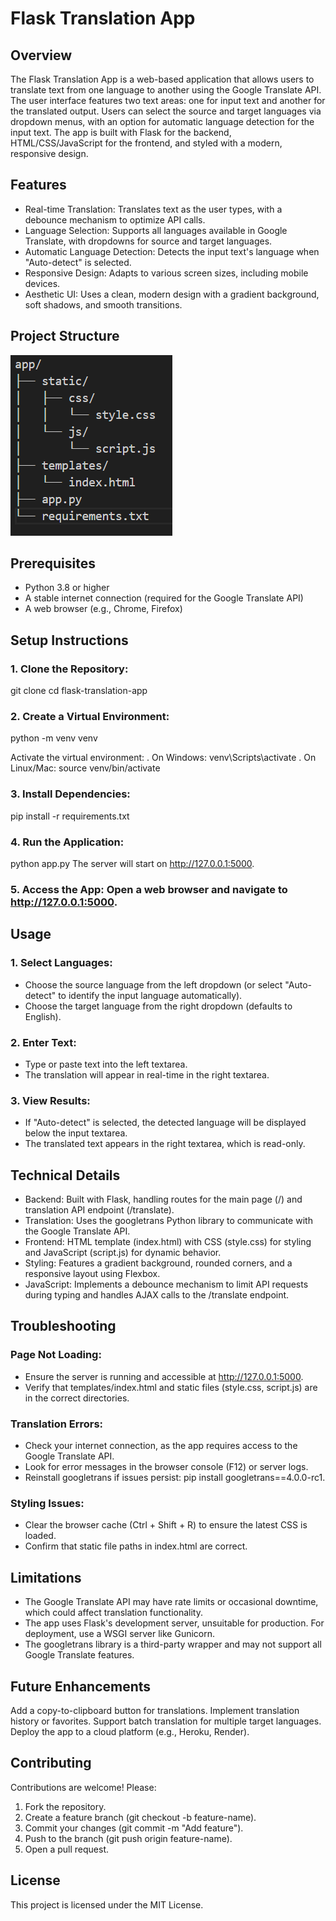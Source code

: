 # Flask Translation App

## Overview

The Flask Translation App is a web-based application that allows users to translate text from one language to another using the Google Translate API. The user interface features two text areas: one for input text and another for the translated output. Users can select the source and target languages via dropdown menus, with an option for automatic language detection for the input text. The app is built with Flask for the backend, HTML/CSS/JavaScript for the frontend, and styled with a modern, responsive design.

## Features

- Real-time Translation: Translates text as the user types, with a debounce mechanism to optimize API calls.
- Language Selection: Supports all languages available in Google Translate, with dropdowns for source and target languages.
- Automatic Language Detection: Detects the input text's language when "Auto-detect" is selected.
- Responsive Design: Adapts to various screen sizes, including mobile devices.
- Aesthetic UI: Uses a clean, modern design with a gradient background, soft shadows, and smooth transitions.

## Project Structure

![Alt text](schema.png)       

## Prerequisites

- Python 3.8 or higher
- A stable internet connection (required for the Google Translate API)
- A web browser (e.g., Chrome, Firefox)

## Setup Instructions

### 1. Clone the Repository:
git clone <repository-url>
cd flask-translation-app

### 2. Create a Virtual Environment:
python -m venv venv

Activate the virtual environment:
  . On Windows: venv\Scripts\activate
  . On Linux/Mac: source venv/bin/activate

### 3. Install Dependencies:
pip install -r requirements.txt

### 4. Run the Application:
python app.py
The server will start on http://127.0.0.1:5000.

### 5. Access the App: Open a web browser and navigate to http://127.0.0.1:5000.

## Usage

### 1. Select Languages:
- Choose the source language from the left dropdown (or select "Auto-detect" to identify the input language automatically).
- Choose the target language from the right dropdown (defaults to English).

### 2. Enter Text:
- Type or paste text into the left textarea.
- The translation will appear in real-time in the right textarea.

### 3. View Results:
- If "Auto-detect" is selected, the detected language will be displayed below the input textarea.
- The translated text appears in the right textarea, which is read-only.

## Technical Details
* Backend: Built with Flask, handling routes for the main page (/) and translation API endpoint (/translate).
* Translation: Uses the googletrans Python library to communicate with the Google Translate API.
* Frontend: HTML template (index.html) with CSS (style.css) for styling and JavaScript (script.js) for dynamic behavior.
* Styling: Features a gradient background, rounded corners, and a responsive layout using Flexbox.
* JavaScript: Implements a debounce mechanism to limit API requests during typing and handles AJAX calls to the /translate endpoint.

## Troubleshooting

### Page Not Loading:
- Ensure the server is running and accessible at http://127.0.0.1:5000.
- Verify that templates/index.html and static files (style.css, script.js) are in the correct directories.

### Translation Errors:
- Check your internet connection, as the app requires access to the Google Translate API.
- Look for error messages in the browser console (F12) or server logs.
- Reinstall googletrans if issues persist: pip install googletrans==4.0.0-rc1.

### Styling Issues:
- Clear the browser cache (Ctrl + Shift + R) to ensure the latest CSS is loaded.
- Confirm that static file paths in index.html are correct.

## Limitations
- The Google Translate API may have rate limits or occasional downtime, which could affect translation functionality.
- The app uses Flask's development server, unsuitable for production. For deployment, use a WSGI server like Gunicorn.
- The googletrans library is a third-party wrapper and may not support all Google Translate features.

## Future Enhancements
Add a copy-to-clipboard button for translations.
Implement translation history or favorites.
Support batch translation for multiple target languages.
Deploy the app to a cloud platform (e.g., Heroku, Render).

## Contributing
Contributions are welcome! Please:
1. Fork the repository.
2. Create a feature branch (git checkout -b feature-name).
3. Commit your changes (git commit -m "Add feature").
4. Push to the branch (git push origin feature-name).
5. Open a pull request.

## License
This project is licensed under the MIT License.